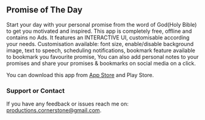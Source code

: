 ## Promise of The Day

Start your day with your personal promise from the word of God(Holy Bible) to get you motivated and inspired. This app is completely free, offline and contains no Ads. It features an INTERACTIVE UI, customisable according your needs.  Customisation available: font size, enable/disable background image, text to speech, scheduling notifications, bookmark feature available to bookmark you favourite promise, You can also add personal notes to your promises and share your promises & bookmarks on social media on a click.

You can download this app from [App Store](https://apps.apple.com/us/app/promise-of-the-day/id1544484052) and Play Store.

### Support or Contact

If you have any feedback or issues reach me on: productions.cornerstone@gmail.com.
